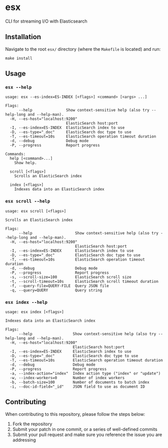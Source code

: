 # esx

CLI for streaming I/O with Elasticsearch

## Installation


Navigate to the root `esx/` directory (where the `Makefile` is located) and run:

```
make install
```

## Usage

### `esx --help`

```
usage: esx --es-index=ES-INDEX [<flags>] <command> [<args> ...]

Flags:
      --help               Show context-sensitive help (also try --help-long and --help-man).
  -H, --es-host="localhost:9200"
                           ElasticSearch host:port
  -I, --es-index=ES-INDEX  ElasticSearch index to use
  -D, --es-type="_doc"     ElasticSearch doc type to use
  -T, --es-timeout=10s     ElasticSearch operation timeout duration
  -d, --debug              Debug mode
  -P, --progress           Report progress

Commands:
  help [<command>...]
    Show help.

  scroll [<flags>]
    Scrolls an ElasticSearch index

  index [<flags>]
    Indexes data into an ElasticSearch index
```

### `esx scroll --help`

```
usage: esx scroll [<flags>]

Scrolls an ElasticSearch index

Flags:
      --help                   Show context-sensitive help (also try --help-long and --help-man).
  -H, --es-host="localhost:9200"
                               ElasticSearch host:port
  -I, --es-index=ES-INDEX      ElasticSearch index to use
  -D, --es-type="_doc"         ElasticSearch doc type to use
  -T, --es-timeout=10s         ElasticSearch operation timeout duration
  -d, --debug                  Debug mode
  -P, --progress               Report progress
  -s, --scroll-size=100        ElasticSearch scroll size
  -t, --scroll-timeout=10s     ElasticSearch scroll timeout duration
  -f, --query-file=QUERY-FILE  Query JSON file
  -q, --query=QUERY            Query string
```

### `esx index --help`

```
usage: esx index [<flags>]

Indexes data into an ElasticSearch index

Flags:
      --help                  Show context-sensitive help (also try --help-long and --help-man).
  -H, --es-host="localhost:9200"
                              ElasticSearch host:port
  -I, --es-index=ES-INDEX     ElasticSearch index to use
  -D, --es-type="_doc"        ElasticSearch doc type to use
  -T, --es-timeout=10s        ElasticSearch operation timeout duration
  -d, --debug                 Debug mode
  -P, --progress              Report progress
  -a, --index-action="index"  Index action type ("index" or "update")
  -w, --index-workers=0       Number of index workers
  -b, --batch-size=100        Number of documents to batch index
  -i, --doc-id-field="_id"    JSON field to use as document ID
```

## Contributing

When contributing to this repository, please follow the steps below:

1. Fork the repository
1. Submit your patch in one commit, or a series of well-defined commits
1. Submit your pull request and make sure you reference the issue you are addressing

